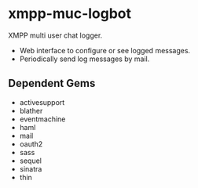 # xmpp-muc-logbot

XMPP multi user chat logger.

- Web interface to configure or see logged messages.
- Periodically send log messages by mail.

## Dependent Gems

* activesupport
* blather
* eventmachine
* haml
* mail
* oauth2
* sass
* sequel
* sinatra
* thin
